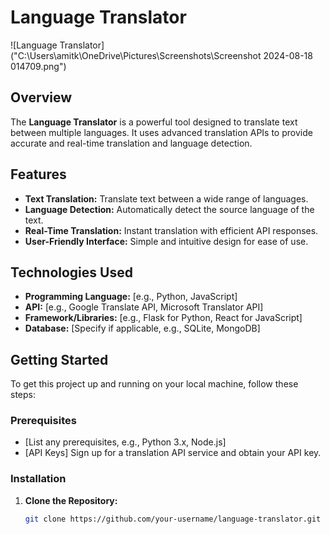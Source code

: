 # Language Translator

![Language Translator]("C:\Users\amitk\OneDrive\Pictures\Screenshots\Screenshot 2024-08-18 014709.png") <!-- Optional: Add a project image or logo -->

## Overview

The **Language Translator** is a powerful tool designed to translate text between multiple languages. It uses advanced translation APIs to provide accurate and real-time translation and language detection.

## Features

- **Text Translation:** Translate text between a wide range of languages.
- **Language Detection:** Automatically detect the source language of the text.
- **Real-Time Translation:** Instant translation with efficient API responses.
- **User-Friendly Interface:** Simple and intuitive design for ease of use.

## Technologies Used

- **Programming Language:** [e.g., Python, JavaScript]
- **API:** [e.g., Google Translate API, Microsoft Translator API]
- **Framework/Libraries:** [e.g., Flask for Python, React for JavaScript]
- **Database:** [Specify if applicable, e.g., SQLite, MongoDB]

## Getting Started

To get this project up and running on your local machine, follow these steps:

### Prerequisites

- [List any prerequisites, e.g., Python 3.x, Node.js]
- [API Keys] Sign up for a translation API service and obtain your API key.

### Installation

1. **Clone the Repository:**

   ```bash
   git clone https://github.com/your-username/language-translator.git
